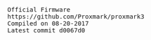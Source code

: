 <pre>
Official Firmware
https://github.com/Proxmark/proxmark3
Compiled on 08-20-2017
Latest commit d0067d0 
</pre>
